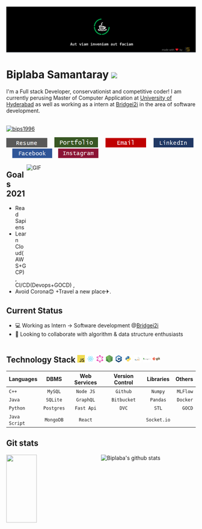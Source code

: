 ![Design and Development](https://github.com/bips1996/bips1996/blob/master/wallpaper.png)

<h1>Biplaba Samantaray <a href="https://github.com/antonkomarev/github-profile-views-counter">
    <img src="https://komarev.com/ghpvc/?username=bips1996">
</a> </h1>
I'm a Full stack Developer, conservationist and competitive coder!
I am currently perusing Master of Computer Application at <a href = "https://uohyd.ac.in/">University of Hyderabad</a> as well as working as a intern at <a href = "https://bridgei2i.com/">Bridgei2i</a> in the area of software development.
<br><br>
<p align="left"> <a href="https://github.com/ryo-ma/github-profile-trophy"><img src="https://github-profile-trophy.vercel.app/?username=bips1996&theme=onedark&rank=A&rank=S" alt="bips1996" /></a> </p
<p align="center">
<a href="https://github.com/bips1996/Resume/blob/main/Biplaba_Resume.pdf"><img height=25em src="https://github.com/bips1996/bips1996/blob/master/icons/resume.png" /></a> &nbsp &nbsp
<a href="https://biplabas.com"><img height=27em src="https://github.com/bips1996/bips1996/blob/master/icons/portfolio.png" /></a> &nbsp &nbsp
<a href=mailto: samantaraybiplaba@gmail.com"><img height=25em src="https://github.com/bips1996/bips1996/blob/master/icons/email.png" /></a> &nbsp &nbsp
<a href="https://www.linkedin.com/in/bips96/"><img height=25em src="https://github.com/bips1996/bips1996/blob/master/icons/linkedin.png" /></a> &nbsp &nbsp
<a href="https://www.facebook.com/biplab.sam"><img height=25em src="https://github.com/bips1996/bips1996/blob/master/icons/facebook.png" /></a>&nbsp &nbsp
<a href="https://www.instagram.com/i_am__biplab"><img height=25em src="https://github.com/bips1996/bips1996/blob/master/icons/instagram.png" /></a></p>
                                                                                                                                            

<img align="right" alt="GIF" src="https://github.com/bips1996/bips1996/blob/master/code.gif?raw=true" width="450" height="300" />

## Goals 2021
- Read Sapiens
- Learn Cloud(AWS+GCP) , CI/CD(Devops+GOCD) ,
- Avoid Corona😊 +Travel a new place✈.

## Current Status
- 💻 Working as Intern -> Software development @<a href = "https://bridgei2i.com/">Bridgei2i</a> <br>
- 🤘 Looking to collaborate with algorithm & data structure enthusiasts<br><br>
## Technology Stack <code><img height="20" src="https://raw.githubusercontent.com/github/explore/80688e429a7d4ef2fca1e82350fe8e3517d3494d/topics/javascript/javascript.png"></code> <code><img height="20" src="https://raw.githubusercontent.com/github/explore/80688e429a7d4ef2fca1e82350fe8e3517d3494d/topics/react/react.png"></code> <code><img height="20" src="https://raw.githubusercontent.com/github/explore/5c058a388828bb5fde0bcafd4bc867b5bb3f26f3/topics/graphql/graphql.png"></code> <code><img height="20" src="https://raw.githubusercontent.com/github/explore/80688e429a7d4ef2fca1e82350fe8e3517d3494d/topics/nodejs/nodejs.png"></code> <code><img height="20" src="https://raw.githubusercontent.com/github/explore/80688e429a7d4ef2fca1e82350fe8e3517d3494d/topics/cpp/cpp.png"></code> <code><img height="20" src="https://raw.githubusercontent.com/github/explore/80688e429a7d4ef2fca1e82350fe8e3517d3494d/topics/python/python.png"></code> <code><img height="20" src="https://raw.githubusercontent.com/github/explore/80688e429a7d4ef2fca1e82350fe8e3517d3494d/topics/mysql/mysql.png"></code> <code><img height="20" src="https://raw.githubusercontent.com/github/explore/80688e429a7d4ef2fca1e82350fe8e3517d3494d/topics/mongodb/mongodb.png"></code> <code><img height="20" src="https://raw.githubusercontent.com/github/explore/80688e429a7d4ef2fca1e82350fe8e3517d3494d/topics/git/git.png"></code>

| Languages |  DBMS  |     Web Services    |    Version Control    |    Libraries    |     Others   |
| :---       |    :----:   |          :---:   | :----:           | :---:  | ---:  |
| `C++` | `MySQL` | `Node JS` | `Github` | `Numpy` | `MLFlow` |
| `Java` | `SQLite` | `GraphQL` | `Bitbucket` | `Pandas` | `Docker` |
| `Python` | `Postgres` | `Fast Api` | `DVC` | `STL` | `GOCD` |
| `Java Script` | `MongoDB` | `React` | | `Socket.io` | | 


    

## Git stats

<p>
<img align="right" height=180em width = "50%" src="https://github-readme-stats.vercel.app/api?username=bips1996&show_icons=true&include_all_commits=true&theme=vue" alt="Biplaba's github stats" />
<img align="left" height=180em width = "40%"  src="https://github-readme-stats.vercel.app/api/top-langs/?username=bips1996&layout=compact&hide=css,html,Jupyter Notebook,hack,PHP,c&show_icons=true&theme=vue"/>
</p>
<br><br><br><br><br><br><br><br><br><br>
